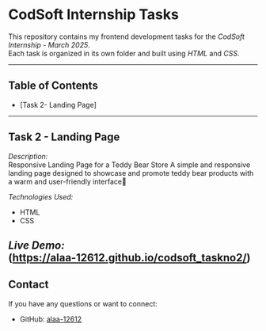 # CodSoft Internship Tasks

This repository contains my frontend development tasks for the *CodSoft Internship - March 2025*.  
Each task is organized in its own folder and built using *HTML* and *CSS*.

---

## Table of Contents

- [Task 2- Landing Page]
---

## Task 2 - Landing Page

*Description:*  
Responsive Landing Page for a Teddy Bear Store A simple and responsive landing page designed to showcase and
promote teddy bear products with a warm and user-friendly interface🧸

*Technologies Used:*  
- HTML  
- CSS

*Live Demo:*  
(https://alaa-12612.github.io/codsoft_taskno2/)
---

## Contact

If you have any questions or want to connect:

- GitHub: [alaa-12612](https://github.com/alaa-12612)
